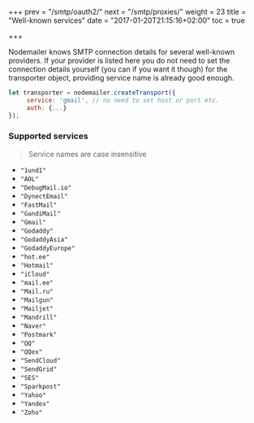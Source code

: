+++
prev = "/smtp/oauth2/"
next = "/smtp/proxies/"
weight = 23
title = "Well-known services"
date = "2017-01-20T21:15:16+02:00"
toc = true

+++

Nodemailer knows SMTP connection details for several well-known providers. If your provider is listed here you do not need to set the connection details yourself (you can if you want it though) for the transporter object, providing service name is already good enough.

```javascript
let transporter = nodemailer.createTransport({
     service: 'gmail', // no need to set host or port etc.
     auth: {...}
});
```

### Supported services

> Service names are case insensitive

* `"1und1"`
* `"AOL"`
* `"DebugMail.io"`
* `"DynectEmail"`
* `"FastMail"`
* `"GandiMail"`
* `"Gmail"`
* `"Godaddy"`
* `"GodaddyAsia"`
* `"GodaddyEurope"`
* `"hot.ee"`
* `"Hotmail"`
* `"iCloud"`
* `"mail.ee"`
* `"Mail.ru"`
* `"Mailgun"`
* `"Mailjet"`
* `"Mandrill"`
* `"Naver"`
* `"Postmark"`
* `"QQ"`
* `"QQex"`
* `"SendCloud"`
* `"SendGrid"`
* `"SES"`
* `"Sparkpost"`
* `"Yahoo"`
* `"Yandex"`
* `"Zoho"`
